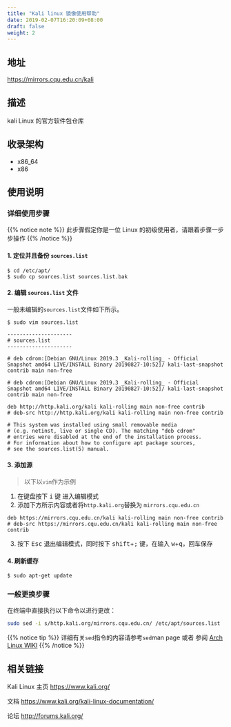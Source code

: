 ```yaml
---
title: "Kali linux 镜像使用帮助"
date: 2019-02-07T16:20:09+08:00
draft: false
weight: 2
---
```

## 地址
https://mirrors.cqu.edu.cn/kali
## 描述
kali Linux 的官方软件包仓库
## 收录架构

- x86_64
- x86

## 使用说明
### 详细使用步骤
{{% notice note %}}
此步骤假定你是一位 Linux 的初级使用者，请跟着步骤一步步操作
{{% /notice %}}

#### 1. 定位并且备份 `sources.list`

```
$ cd /etc/apt/
$ sudo cp sources.list sources.list.bak
```

#### 2. 编辑 `sources.list` 文件
一般未编辑的`sources.list`文件如下所示。

```
$ sudo vim sources.list

---------------------
# sources.list
---------------------

# deb cdrom:[Debian GNU/Linux 2019.3 _Kali-rolling_ - Official Snapshot amd64 LIVE/INSTALL Binary 20190827-10:52]/ kali-last-snapshot contrib main non-free

# deb cdrom:[Debian GNU/Linux 2019.3 _Kali-rolling_ - Official Snapshot amd64 LIVE/INSTALL Binary 20190827-10:52]/ kali-last-snapshot contrib main non-free

deb http://http.kali.org/kali kali-rolling main non-free contrib
# deb-src http://http.kali.org/kali kali-rolling main non-free contrib

# This system was installed using small removable media
# (e.g. netinst, live or single CD). The matching "deb cdrom"
# entries were disabled at the end of the installation process.
# For information about how to configure apt package sources,
# see the sources.list(5) manual.
```

#### 3. 添加源

> 以下以`vim`作为示例

1. 在键盘按下 <kbd>i</kbd> 键 进入编辑模式
2. 添加下方所示内容或者将`http.kali.org`替换为 `mirrors.cqu.edu.cn`
```
deb https://mirrors.cqu.edu.cn/kali kali-rolling main non-free contrib
# deb-src https://mirrors.cqu.edu.cn/kali kali-rolling main non-free contrib
```
3. 按下 <kbd>Esc</kbd> 退出编辑模式，同时按下 <kbd>shift</kbd>+<kbd>;</kbd> 键，在输入 <kbd>w</kbd>+<kbd>q</kbd>，回车保存

#### 4. 刷新缓存

```
$ sudo apt-get update
```

### 一般更换步骤

在终端中直接执行以下命令以进行更改：
```bash
sudo sed -i s/http.kali.org/mirrors.cqu.edu.cn/ /etc/apt/sources.list
```
{{% notice tip %}}
详细有关`sed`指令的内容请参考`sed`man page 或者 参阅 [Arch Linux WIKI](https://wiki.archlinux.org/index.php/Core_utilities#Essentials)
{{% /notice %}}
## 相关链接
Kali Linux 主页
https://www.kali.org/

文档
https://www.kali.org/kali-linux-documentation/

论坛
http://forums.kali.org/
